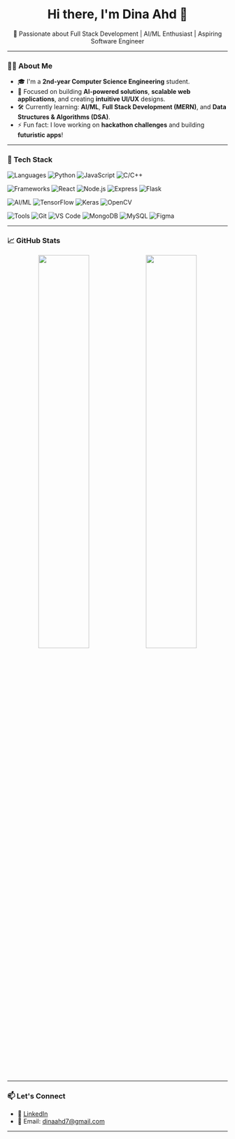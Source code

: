 <h1 align="center">Hi there, I'm Dina Ahd 👋</h1>

<p align="center">
  🚀 Passionate about Full Stack Development | AI/ML Enthusiast | Aspiring Software Engineer 
</p>

---

### 👨‍💻 About Me

- 🎓 I'm a **2nd-year Computer Science Engineering** student.
- 🧠 Focused on building **AI-powered solutions**, **scalable web applications**, and creating **intuitive UI/UX** designs.
- 🛠️ Currently learning: **AI/ML**, **Full Stack Development (MERN)**, and **Data Structures & Algorithms (DSA)**.
- ⚡ Fun fact: I love working on **hackathon challenges** and building **futuristic apps**!

---

### 🧰 Tech Stack

![Languages](https://img.shields.io/badge/-Languages:-lightgrey?style=for-the-badge)
![Python](https://img.shields.io/badge/-Python-black?style=for-the-badge&logo=python)
![JavaScript](https://img.shields.io/badge/-JavaScript-black?style=for-the-badge&logo=javascript)
![C/C++](https://img.shields.io/badge/-C/C++-black?style=for-the-badge&logo=cplusplus)

![Frameworks](https://img.shields.io/badge/-Frameworks:-lightgrey?style=for-the-badge)
![React](https://img.shields.io/badge/-React-black?style=for-the-badge&logo=react)
![Node.js](https://img.shields.io/badge/-Node.js-black?style=for-the-badge&logo=node.js)
![Express](https://img.shields.io/badge/-Express-black?style=for-the-badge&logo=express)
![Flask](https://img.shields.io/badge/-Flask-black?style=for-the-badge&logo=flask)

![AI/ML](https://img.shields.io/badge/-AI%2FML:-lightgrey?style=for-the-badge)
![TensorFlow](https://img.shields.io/badge/-TensorFlow-black?style=for-the-badge&logo=tensorflow)
![Keras](https://img.shields.io/badge/-Keras-black?style=for-the-badge&logo=keras)
![OpenCV](https://img.shields.io/badge/-OpenCV-black?style=for-the-badge&logo=opencv)

![Tools](https://img.shields.io/badge/-Tools:-lightgrey?style=for-the-badge)
![Git](https://img.shields.io/badge/-Git-black?style=for-the-badge&logo=git)
![VS Code](https://img.shields.io/badge/-VSCode-black?style=for-the-badge&logo=visualstudiocode)
![MongoDB](https://img.shields.io/badge/-MongoDB-black?style=for-the-badge&logo=mongodb)
![MySQL](https://img.shields.io/badge/-MySQL-black?style=for-the-badge&logo=mysql)
![Figma](https://img.shields.io/badge/-Figma-black?style=for-the-badge&logo=figma)

---

### 📈 GitHub Stats

<p align="center">
  <img src="https://github-readme-stats.vercel.app/api?username=dinaahd&show_icons=true&theme=tokyonight" width="48%">
  <img src="https://github-readme-streak-stats.herokuapp.com?user=dinaahd&theme=tokyonight" width="48%">
</p>

---

<!--### 🧠 AI/ML Projects

#### 1. **AI-powered Anomaly Detection System**
- **Tech Stack**: Python, TensorFlow, Keras, Scikit-learn, Matplotlib
- **Description**: Developed an **AI-based anomaly detection system** for identifying unusual patterns in sensor data, leveraging **machine learning algorithms** to detect anomalies.
- [View Project on GitHub](https://github.com/your-username/project-name)

#### 2. **AI Chatbot for Customer Support**
- **Tech Stack**: Python, TensorFlow, Flask
- **Description**: Built an **AI-powered chatbot** using **natural language processing (NLP)** to answer customer queries in real-time, designed for integration with web platforms.
- [View Project on GitHub](https://github.com/your-username/project-name)

#### 3. **Face Recognition System**
- **Tech Stack**: Python, OpenCV, TensorFlow
- **Description**: Developed a **face recognition** system that detects and identifies faces in real-time, using deep learning models for high accuracy.
- [View Project on GitHub](https://github.com/your-username/project-name)

---
-->
### 📫 Let's Connect

<!-- 🔗 [Portfolio](https://your-portfolio-link.com)-->
- 💼 [LinkedIn](https://www.linkedin.com/in/dina-ahd/)
- 📧 Email: dinaahd7@gmail.com

---

